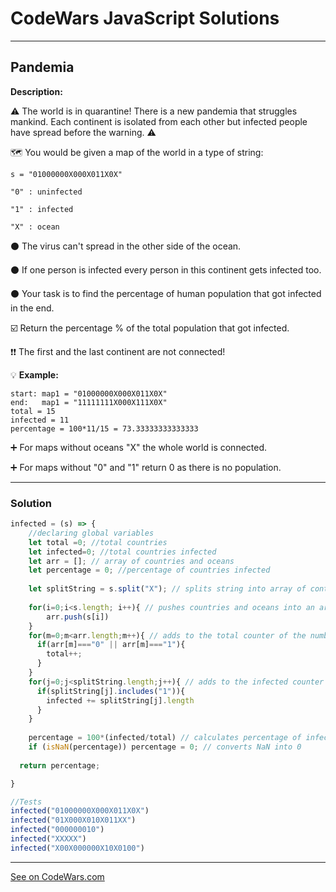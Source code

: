 # CodeWars JavaScript Solutions

---

## Pandemia


**Description:**

⚠️ The world is in quarantine! There is a new pandemia that struggles mankind. Each continent is isolated from each other but infected people have spread before the warning. ⚠️

🗺️ You would be given a map of the world in a type of string:

```
s = "01000000X000X011X0X"

"0" : uninfected

"1" : infected

"X" : ocean
```

⚫ The virus can't spread in the other side of the ocean.

⚫ If one person is infected every person in this continent gets infected too.

⚫ Your task is to find the percentage of human population that got infected in the end.

☑️ Return the percentage % of the total population that got infected.

❗❗ The first and the last continent are not connected!


💡 **Example:**

```
start: map1 = "01000000X000X011X0X"
end:   map1 = "11111111X000X111X0X"
total = 15
infected = 11
percentage = 100*11/15 = 73.33333333333333
```

➕ For maps without oceans "X" the whole world is connected.

➕ For maps without "0" and "1" return 0 as there is no population.


---


### Solution


```JavaScript
infected = (s) => {
    //declaring global variables
    let total =0; //total countries
    let infected=0; //total countries infected
    let arr = []; // array of countries and oceans 
    let percentage = 0; //percentage of countries infected
             
    let splitString = s.split("X"); // splits string into array of continents
  
    for(i=0;i<s.length; i++){ // pushes countries and oceans into an array
        arr.push(s[i])
    }
    for(m=0;m<arr.length;m++){ // adds to the total counter of the number of countries
      if(arr[m]==="0" || arr[m]==="1"){
        total++;
      }
    }
    for(j=0;j<splitString.length;j++){ // adds to the infected counter the number of infected countries
      if(splitString[j].includes("1")){
        infected += splitString[j].length
      }
    }
  
    percentage = 100*(infected/total) // calculates percentage of infected countries
    if (isNaN(percentage)) percentage = 0; // converts NaN into 0
  
  return percentage;

}

//Tests
infected("01000000X000X011X0X")
infected("01X000X010X011XX")
infected("000000010")
infected("XXXXX")
infected("X00X000000X10X0100")

```


---


[See on CodeWars.com](https://www.codewars.com/kata/5e2596a9ad937f002e510435)


